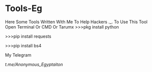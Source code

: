 # Tools-Eg
Here Some Tools Written With Me To Help Hackers ._.
To Use This Tool Open Terminal Or CMD Or Tarumx
<h>>>>pkg install python</h>

<h>>>>pip install requests</h>

<h>>>>pip install bs4</h>

<h>     My Telegram</h>

<i>t.me/Anonymous_Egyptaiton</I>
